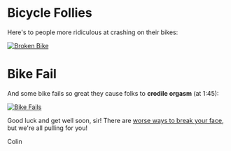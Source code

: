 # Bicycle Follies

Here's to people more ridiculous at crashing on their bikes:

[![Broken Bike](https://raw.github.com/mccolin/getwelltermie/master/img/broken-bike.jpg)](http://www.youtube.com/watch?v=ECo5rjYCsGk)

# Bike Fail

And some bike fails so great they cause folks to **crodile orgasm** (at 1:45):

[![Bike Fails](https://raw.github.com/mccolin/getwelltermie/master/img/bike-fail.jpg)](http://www.youtube.com/watch?v=wuOBhxoIl2I)


Good luck and get well soon, sir! There are
[worse ways to break your face](http://www.cbc.ca/sports/hockey/opinion/2013/03/did-you-see-that-marc-staal-takes-puck-to-the-face.html),
but we're all pulling for you!



Colin


